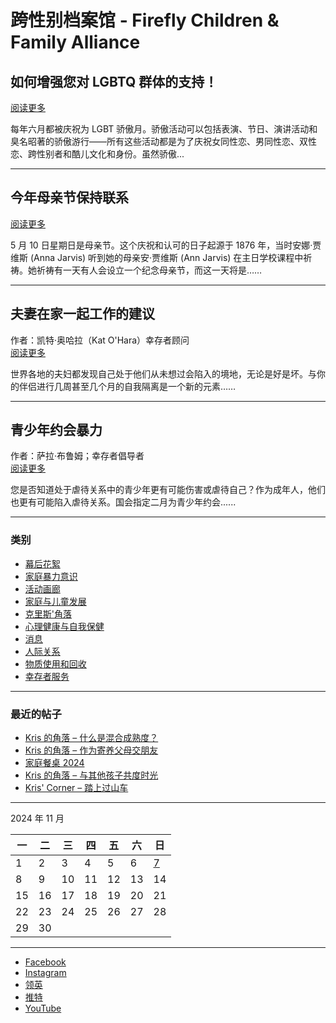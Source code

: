 # 跨性别档案馆 - Firefly Children & Family Alliance

## 如何增强您对 LGBTQ 群体的支持！
[阅读更多](https://fireflyin.org/zh/resources/news-library/how-you-can-enhance-your-allyship-for-the-lgbtq-community/)

每年六月都被庆祝为 LGBT 骄傲月。骄傲活动可以包括表演、节日、演讲活动和臭名昭著的骄傲游行——所有这些活动都是为了庆祝女同性恋、男同性恋、双性恋、跨性别者和酷儿文化和身份。虽然骄傲...

---

## 今年母亲节保持联系
[阅读更多](https://fireflyin.org/zh/resources/news-library/staying-connected-this-mothers-day/)

5 月 10 日星期日是母亲节。这个庆祝和认可的日子起源于 1876 年，当时安娜·贾维斯 (Anna Jarvis) 听到她的母亲安·贾维斯 (Ann Jarvis) 在主日学校课程中祈祷。她祈祷有一天有人会设立一个纪念母亲节，而这一天将是……

---

## 夫妻在家一起工作的建议
作者：凯特·奥哈拉（Kat O'Hara）幸存者顾问  
[阅读更多](https://fireflyin.org/zh/resources/news-library/tips-for-couples-working-together-in-the-home/)

世界各地的夫妇都发现自己处于他们从未想过会陷入的境地，无论是好是坏。与你的伴侣进行几周甚至几个月的自我隔离是一个新的元素……

---

## 青少年约会暴力
作者：萨拉·布鲁姆；幸存者倡导者  
[阅读更多](https://fireflyin.org/zh/resources/news-library/teen-dating-violence/)

您是否知道处于虐待关系中的青少年更有可能伤害或虐待自己？作为成年人，他们也更有可能陷入虐待关系。国会指定二月为青少年约会......

---

### 类别
- [幕后花絮](https://fireflyin.org/zh/resources/news-library/category/behind-the-scenes/)
- [家庭暴力意识](https://fireflyin.org/zh/resources/news-library/category/uncategorized/domestic-violence-awareness/)
- [活动画廊](https://fireflyin.org/zh/resources/news-library/category/event-galleries/)
- [家庭与儿童发展](https://fireflyin.org/zh/resources/news-library/category/family-childhood-development/)
- [克里斯'角落](https://fireflyin.org/zh/resources/news-library/category/kriss-corner/)
- [心理健康与自我保健](https://fireflyin.org/zh/resources/news-library/category/mental-health-selfcare/)
- [消息](https://fireflyin.org/zh/resources/news-library/category/news/)
- [人际关系](https://fireflyin.org/zh/resources/news-library/category/relationships/)
- [物质使用和回收](https://fireflyin.org/zh/resources/news-library/category/substance-use-recovery/)
- [幸存者服务](https://fireflyin.org/zh/resources/news-library/category/uncategorized/survivor-services/)

---

### 最近的帖子
- [Kris 的角落 – 什么是混合成熟度？](https://fireflyin.org/zh/resources/news-library/kris-corner-what-is-mixed-maturity/)
- [Kris 的角落 – 作为寄养父母交朋友](https://fireflyin.org/zh/resources/news-library/kris-corner-making-friends-as-a-foster-parent/)
- [家庭餐桌 2024](https://fireflyin.org/zh/resources/news-library/the-family-table-2024/)
- [Kris 的角落 – 与其他孩子共度时光](https://fireflyin.org/zh/resources/news-library/kris-corner-spend-time-with-your-other-kids/)
- [Kris' Corner – 踏上过山车](https://fireflyin.org/zh/resources/news-library/kris-corner-stepping-on-the-roller-coaster/)

---

2024 年 11 月

一 | 二 | 三 | 四 | 五 | 六 | 日  
---|---|---|---|---|---|---  
1 | 2 | 3 | 4 | 5 | 6 | [7](https://fireflyin.org/zh/resources/news-library/2024/11/07/)  
8 | 9 | 10 | 11 | 12 | 13 | 14  
15 | 16 | 17 | 18 | 19 | 20 | 21  
22 | 23 | 24 | 25 | 26 | 27 | 28  
29 | 30 

--- 

- [Facebook](https://#)
- [Instagram](https://#)
- [领英](https://#)
- [推特](https://#)
- [YouTube](https://#)